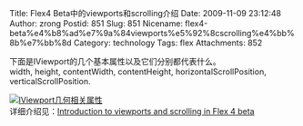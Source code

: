 Title: Flex4 Beta中的viewports和scrolling介绍
Date: 2009-11-09 23:12:48
Author: zrong
Postid: 851
Slug: 851
Nicename: flex4-beta%e4%b8%ad%e7%9a%84viewports%e5%92%8cscrolling%e4%bb%8b%e7%bb%8d
Category: technology
Tags: flex
Attachments: 852

下面是IViewport的几个基本属性以及它们分别都代表什么。  
width, height, contentWidth, contentHeight, horizontalScrollPosition,
verticalScrollPosition.  

[![IViewport几何相关属性](/wp-content/uploads/2009/11/fig01.jpg "IViewport几何相关属性")](/www.zengrong.net/wp-content/uploads/2009/11/fig01.jpg)  
详细介绍见：[Introduction to viewports and scrolling in Flex 4
beta](http://www.adobe.com/devnet/flex/articles/flex4_viewport_scrolling.html)

